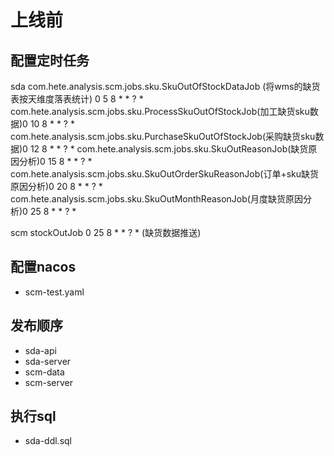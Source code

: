 # 上线前

## 配置定时任务

sda com.hete.analysis.scm.jobs.sku.SkuOutOfStockDataJob (将wms的缺货表按天维度落表统计) 0 5 8 * * ? *
com.hete.analysis.scm.jobs.sku.ProcessSkuOutOfStockJob(加工缺货sku数据)0 10 8 * * ? *
com.hete.analysis.scm.jobs.sku.PurchaseSkuOutOfStockJob(采购缺货sku数据)0 12 8 * * ? *
com.hete.analysis.scm.jobs.sku.SkuOutReasonJob(缺货原因分析)0 15 8 * * ? *
com.hete.analysis.scm.jobs.sku.SkuOutOrderSkuReasonJob(订单+sku缺货原因分析)0 20 8 * * ? *
com.hete.analysis.scm.jobs.sku.SkuOutMonthReasonJob(月度缺货原因分析)0 25 8 * * ? *

scm stockOutJob 0 25 8 * * ? *   (缺货数据推送)

## 配置nacos

- scm-test.yaml

## 发布顺序

- sda-api
- sda-server
- scm-data
- scm-server

## 执行sql

- sda-ddl.sql
